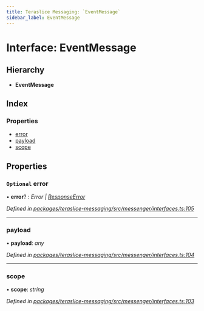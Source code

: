 ```yaml
---
title: Teraslice Messaging: `EventMessage`
sidebar_label: EventMessage
---
```


# Interface: EventMessage

## Hierarchy

* **EventMessage**

## Index

### Properties

* [error](eventmessage.md#optional-error)
* [payload](eventmessage.md#payload)
* [scope](eventmessage.md#scope)

## Properties

### `Optional` error

• **error**? : *Error | [ResponseError](../overview.md#responseerror)*

*Defined in [packages/teraslice-messaging/src/messenger/interfaces.ts:105](https://github.com/terascope/teraslice/blob/653cf7530/packages/teraslice-messaging/src/messenger/interfaces.ts#L105)*

___

###  payload

• **payload**: *any*

*Defined in [packages/teraslice-messaging/src/messenger/interfaces.ts:104](https://github.com/terascope/teraslice/blob/653cf7530/packages/teraslice-messaging/src/messenger/interfaces.ts#L104)*

___

###  scope

• **scope**: *string*

*Defined in [packages/teraslice-messaging/src/messenger/interfaces.ts:103](https://github.com/terascope/teraslice/blob/653cf7530/packages/teraslice-messaging/src/messenger/interfaces.ts#L103)*
